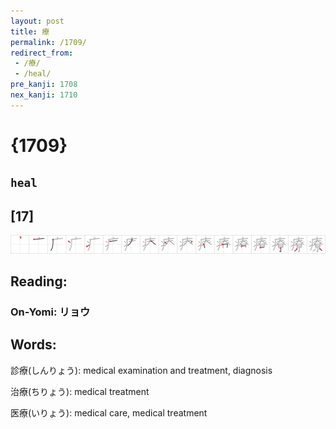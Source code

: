 ```yaml
---
layout: post
title: 療
permalink: /1709/
redirect_from:
 - /療/
 - /heal/
pre_kanji: 1708
nex_kanji: 1710
---
```


# {1709}

## `heal`

## [17]

<div class="stroke"><img src="../images/E79982.png" /></div>

## Reading:

### On-Yomi: リョウ

## Words:

診療(しんりょう): medical examination and treatment, diagnosis

治療(ちりょう): medical treatment

医療(いりょう): medical care, medical treatment
